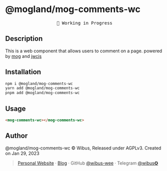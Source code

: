 # @mogland/mog-comments-wc

<pre align="center">
🧪 Working in Progress
</pre>

## Description

This is a web component that allows users to comment on a page. powered by [mog](https://mog.js.org/) and [jwcjs](https://jwc.js.org/)

## Installation

```bash
npm i @mogland/mog-comments-wc
yarn add @mogland/mog-comments-wc
pnpm add @mogland/mog-comments-wc
```

## Usage

```html
<mog-comments-wc></mog-comments-wc>
```

## Author

@mogland/mog-comments-wc © Wibus, Released under AGPLv3. Created on Jan 29, 2023

> [Personal Website](http://iucky.cn/) · [Blog](https://blog.iucky.cn/) · GitHub [@wibus-wee](https://github.com/wibus-wee/) · Telegram [@wibus✪](https://t.me/wibus_wee)
